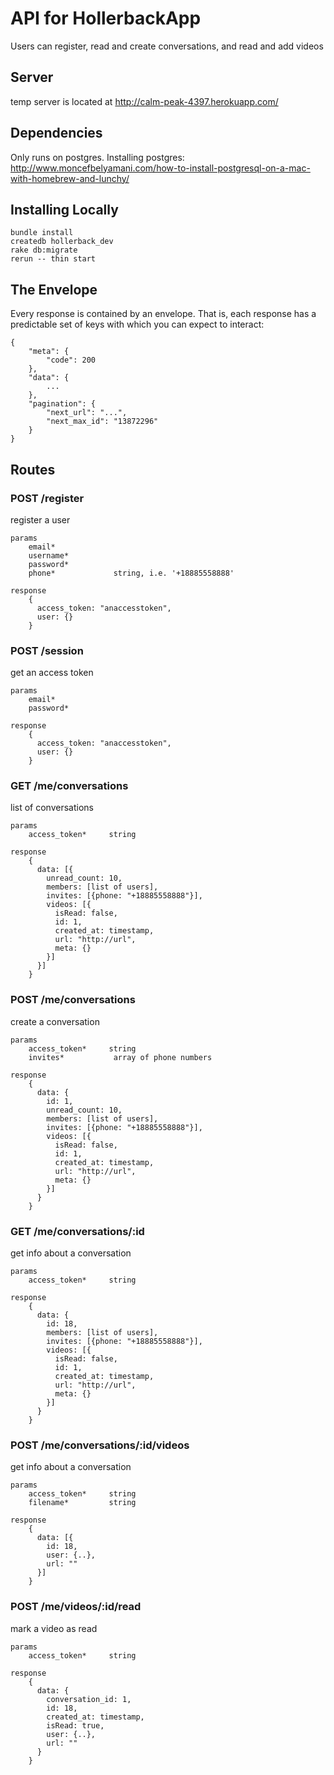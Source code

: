 API for HollerbackApp
=====================

Users can register, read and create conversations, and read and add videos


Server
------
temp server is located at http://calm-peak-4397.herokuapp.com/


Dependencies
------------
Only runs on postgres. Installing postgres:
http://www.moncefbelyamani.com/how-to-install-postgresql-on-a-mac-with-homebrew-and-lunchy/


Installing Locally
------------------

    bundle install
    createdb hollerback_dev
    rake db:migrate
    rerun -- thin start


The Envelope
------------
Every response is contained by an envelope. That is, each response has a predictable set of keys with which you can expect to interact:

    {
        "meta": {
            "code": 200
        },
        "data": {
            ...
        },
        "pagination": {
            "next_url": "...",
            "next_max_id": "13872296"
        }
    }


Routes
------

### POST /register
register a user

    params
        email*
        username*
        password*
        phone*             string, i.e. '+18885558888'

    response
        {
          access_token: "anaccesstoken",
          user: {}
        }

### POST /session
get an access token

    params
        email*
        password*

    response
        {
          access_token: "anaccesstoken",
          user: {}
        }

### GET /me/conversations
list of conversations

    params
        access_token*     string

    response
        {
          data: [{
            unread_count: 10,
            members: [list of users],
            invites: [{phone: "+18885558888"}],
            videos: [{
              isRead: false,
              id: 1,
              created_at: timestamp,
              url: "http://url",
              meta: {}
            }]
          }]
        }

### POST /me/conversations
create a conversation

    params
        access_token*     string
        invites*           array of phone numbers

    response
        {
          data: {
            id: 1,
            unread_count: 10,
            members: [list of users],
            invites: [{phone: "+18885558888"}],
            videos: [{
              isRead: false,
              id: 1,
              created_at: timestamp,
              url: "http://url",
              meta: {}
            }]
          }
        }

### GET /me/conversations/:id
get info about a conversation

    params
        access_token*     string

    response
        {
          data: {
            id: 18,
            members: [list of users],
            invites: [{phone: "+18885558888"}],
            videos: [{
              isRead: false,
              id: 1,
              created_at: timestamp,
              url: "http://url",
              meta: {}
            }]
          }
        }

### POST /me/conversations/:id/videos
get info about a conversation

    params
        access_token*     string
        filename*         string

    response
        {
          data: [{
            id: 18,
            user: {..},
            url: ""
          }]
        }

### POST /me/videos/:id/read
mark a video as read

    params
        access_token*     string

    response
        {
          data: {
            conversation_id: 1,
            id: 18,
            created_at: timestamp,
            isRead: true,
            user: {..},
            url: ""
          }
        }
